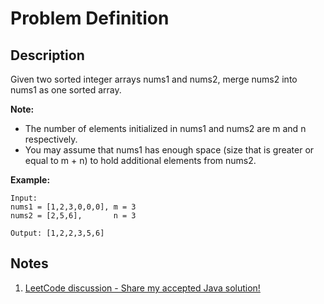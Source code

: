 # Problem Definition

## Description

Given two sorted integer arrays nums1 and nums2, merge nums2 into nums1 as one sorted array.

**Note:**

* The number of elements initialized in nums1 and nums2 are m and n respectively.
* You may assume that nums1 has enough space (size that is greater or equal to m + n) to hold additional elements from nums2.

**Example:**

```plaintext
Input:
nums1 = [1,2,3,0,0,0], m = 3
nums2 = [2,5,6],       n = 3

Output: [1,2,2,3,5,6]
```

## Notes

1. [LeetCode discussion - Share my accepted Java solution!](https://leetcode.com/explore/interview/card/top-interview-questions-easy/96/sorting-and-searching/587/discuss/29578/Share-my-accepted-Java-solution!)